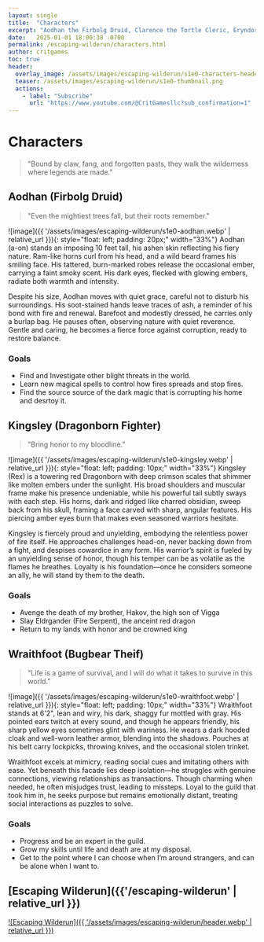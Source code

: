 ```yaml
---
layout: single
title:  "Characters"
excerpt: "Aodhan the Firbolg Druid, Clarence the Tortle Cleric, Eryndor the Human Warlock, Kingsley theh Dragonborn Fighter, Mars the Quasit Sorcerer, Wraithfoot the Bugbear Theif, and Zoro the Human Wizard."
date:   2025-01-01 18:00:38 -0700
permalink: /escaping-wilderun/characters.html
author: critgames
toc: true
header:
  overlay_image: /assets/images/escaping-wilderun/s1e0-characters-header.webp
  teaser: /assets/images/escaping-wilderun/s1e0-thumbnail.png
  actions:
    - label: "Subscribe"
      url: "https://www.youtube.com/@CritGamesllc?sub_confirmation=1"
---
```


# Characters
> "Bound by claw, fang, and forgotten pasts, they walk the wilderness where legends are made."

## Aodhan (Firbolg Druid)
> "Even the mightiest trees fall, but their roots remember."

![image]({{ '/assets/images/escaping-wilderun/s1e0-aodhan.webp' | relative_url }}){: style="float: left; padding: 20px;" width="33%"}
Aodhan (a-on) stands an imposing 10 feet tall, his ashen skin reflecting his fiery nature. Ram-like horns curl from his head, and a wild beard frames his smiling face. His tattered, burn-marked robes release the occasional ember, carrying a faint smoky scent. His dark eyes, flecked with glowing embers, radiate both warmth and intensity.

Despite his size, Aodhan moves with quiet grace, careful not to disturb his surroundings. His soot-stained hands leave traces of ash, a reminder of his bond with fire and renewal. Barefoot and modestly dressed, he carries only a burlap bag. He pauses often, observing nature with quiet reverence. Gentle and caring, he becomes a fierce force against corruption, ready to restore balance.

### Goals
* Find and Investigate other blight threats in the world.
* Learn new magical spells to control how fires spreads and stop fires.
* Find the source source of the dark magic that is corrupting his home and desrtoy it.

<!--
## Clarence (Tortle Cleric)
> "<QUOTE>"

![image]({{ '/assets/images/escaping-wilderun/s1e0-clarence.webp' | relative_url }}){: style="float: left; padding: 10px;" width="33%"}
<DESCRIPTION>

### Goals
<GOALS>

## Eryndor (Human Warlock)
> "<QUOTE>"

![image]({{ '/assets/images/escaping-wilderun/s1e0-eryndor.webp' | relative_url }}){: style="float: left; padding: 10px;" width="33%"}
<DESCRIPTION>

### Goals
<GOALS>
-->

## Kingsley (Dragonborn Fighter)
> "Bring honor to my bloodline."

![image]({{ '/assets/images/escaping-wilderun/s1e0-kingsley.webp' | relative_url }}){: style="float: left; padding: 10px;" width="33%"}
Kingsley (Rex) is a towering red Dragonborn with deep crimson scales that shimmer like molten embers under the sunlight. His broad shoulders and muscular frame make his presence undeniable, while his powerful tail subtly sways with each step. His horns, dark and ridged like charred obsidian, sweep back from his skull, framing a face carved with sharp, angular features. His piercing amber eyes burn that makes even seasoned warriors hesitate.

Kingsley is fiercely proud and unyielding, embodying the relentless power of fire itself. He approaches challenges head-on, never backing down from a fight, and despises cowardice in any form. His warrior’s spirit is fueled by an unyielding sense of honor, though his temper can be as volatile as the flames he breathes. Loyalty is his foundation—once he considers someone an ally, he will stand by them to the death.

### Goals
* Avenge the death of my brother, Hakov, the high son of Vigga
* Slay Eldrgander (Fire Serpent), the anceint red dragon
* Return to my lands with honor and be crowned king

<!--
## Mars (Sorcerer Quasit)
> "<QUOTE>"

![image]({{ '/assets/images/escaping-wilderun/s1e0-mars.webp' | relative_url }}){: style="float: left; padding: 10px;" width="33%"}
<DESCRIPTION>

### Goals
<GOALS>
<!-->

## Wraithfoot (Bugbear Theif)
> "Life is a game of survival, and I will do what it takes to survive in this world."

![image]({{ '/assets/images/escaping-wilderun/s1e0-wraithfoot.webp' | relative_url }}){: style="float: left; padding: 10px;" width="33%"}
Wraithfoot stands at 6'2", lean and wiry, his dark, shaggy fur mottled with gray. His pointed ears twitch at every sound, and though he appears friendly, his sharp yellow eyes sometimes glint with wariness. He wears a dark hooded cloak and well-worn leather armor, blending into the shadows. Pouches at his belt carry lockpicks, throwing knives, and the occasional stolen trinket.

Wraithfoot excels at mimicry, reading social cues and imitating others with ease. Yet beneath this facade lies deep isolation—he struggles with genuine connections, viewing relationships as transactions. Though charming when needed, he often misjudges trust, leading to missteps. Loyal to the guild that took him in, he seeks purpose but remains emotionally distant, treating social interactions as puzzles to solve.

### Goals
* Progress and be an expert in the guild.
* Grow my skills until life and death are at my disposal.
* Get to the point where I can choose when I’m around strangers, and can be alone when I want to.

<!--
## Zoro (Human Wizard)
> "<QUOTE>"

![image]({{ '/assets/images/escaping-wilderun/s1e0-zoro.webp' | relative_url }}){: style="float: left; padding: 10px;" width="33%"}
<DESCRIPTION>

### Goals
<GOALS>

-->

## [Escaping Wilderun]({{'/escaping-wilderun' | relative_url }})
<a href="{{'/escaping-wilderun/' | relative_url }}" title="Escaping Wilderun">![Escaping Wilderun]({{ '/assets/images/escaping-wilderun/header.webp' | relative_url }})</a>
